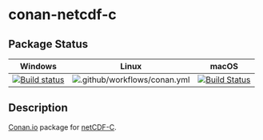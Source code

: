 # conan-netcdf-c

## Package Status

| Windows | Linux | macOS |
|:-------:|:-----:|:-----:|
|[![Build status](https://ci.appveyor.com/api/projects/status/9by1ts09m5axuwri/branch/testing%2F4.7.3?svg=true)](https://ci.appveyor.com/project/SpaceIm/conan-netcdf-c)|![.github/workflows/conan.yml](https://github.com/SpaceIm/conan-netcdf-c/workflows/.github/workflows/conan.yml/badge.svg?branch=testing%2F4.7.3)|[![Build Status](https://travis-ci.com/SpaceIm/conan-netcdf-c.svg?branch=testing%2F4.7.3)](https://travis-ci.com/SpaceIm/conan-netcdf-c)|

## Description

[Conan.io](https://conan.io) package for [netCDF-C](https://github.com/Unidata/netcdf-c).

